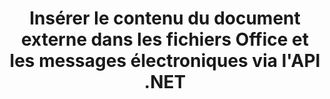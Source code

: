 ---
############################# Static ############################
layout: "auto-gen-gist"
draft: false
path: "fr/assembly/net/document/pps/"
otherformats: PDF HTML XPS TIFF MHTML TXT XAML EPUB SVG PS PCL XML OTT OXPS MD POT OTP DOC DOCX DOCM DOT DOTX DOTM RTF ODT OTT XLS XLT XLSX XLSM XLTX XLTM XLSB ODS PPT PPTX PPTM PPSX PPSM  POTX POTM ODP EML EMLX MSG 

############################# Head ############################
head_title: "Insérer le contenu du document externe dans les e-mails et le fichier PPS via l'API .NET"
head_description: "L'API GroupDocs.Assembly .NET permet aux programmeurs d'insérer dynamiquement le contenu du document externe dans les formats de fichiers PDF DOC, DOCX, RTF, XLSX, CSV, PPTX, EML, MSG et autres."

############################# Header ############################
title: "Insérer le contenu du document externe dans les fichiers Office et les messages électroniques via l'API .NET"
description: "L'API GroupDocs.Assembly .NET prend entièrement en charge l'insertion dynamique du contenu du document externe dans les rapports, les e-mails et les documents Office tels que PDF DOCX, XLSX, CSV, PPTX, MSG, etc."

######################### Download Button #######################
button:
    enable: true

############################# About ############################
about:
    enable: true
    title: "Comment insérer le contenu d'un document externe dans d'autres fichiers, rapports et e-mails via .NET ?"
    content: |
      Un document ou un fichier de document fait référence à un ensemble d'informations numériques et non numériques qui peuvent être récupérées ultérieurement par l'utilisateur. Un ordinateur ou un document numérique est un fichier créé par une application logicielle qui peut être stocké dans un système informatique. Habituellement, un traitement de texte ou un éditeur de texte est utilisé pour créer un document électronique sur un système informatique. GroupDocs.Assembly pour .NET est une API très utile qui aide les développeurs de logiciels à créer un logiciel d'application puissant qui peut être utilisé pour créer et gérer facilement leurs documents. Il permet aux développeurs de logiciels d'insérer dynamiquement le contenu d'un document externe dans des rapports, des e-mails et des documents Office. Il a fourni des supports pour certains types de documents très couramment utilisés tels que PDF, HTML, e-mail Outlook, Microsoft Office Word, feuilles de calcul Excel, présentations PowerPoint et bien d'autres. De plus, certaines fonctionnalités avancées liées à l'insertion et à l'édition de contenu de documents sont entièrement prises en charge, telles que l'insertion de contenu dans une page de document, l'insertion dans des cellules de feuille de calcul, la modification ou le remplacement de contenu, l'insertion de contenu dans une diapositive de présentation, etc. 

############################# content ############################
steps:
    enable: true
    block:
    - title_left: "Insérer le contenu du document externe dans un fichier Word via .NET"
      content_left: |
       L'API GroupDocs.Assembly .NET permet aux développeurs de logiciels d'insérer facilement le contenu d'un document externe dans différents types de documents et de messages électroniques. L'exemple de code .NET ci-dessous montre comment insérer le contenu d'un document externe dans un document de traitement de texte avec seulement quelques lignes de code.

      title_right: "Comment ajouter le contenu du document au fichier PPS"
      content_right: |
        * Définir le modèle de document ouvert source
        * Définir le rapport de document ouvert de destination
        * Créer une instance de la classe [DocumentAssembler](https://apireference.groupdocs.com/assembly/net/groupdocs.assembly/documentassembler)
        * Appelez la méthode [AssembleDocument](https://apireference.groupdocs.com/assembly/net/groupdocs.assembly.documentassembler/assembledocument/methods/3) pour générer un rapport au format de document ouvert. Elle supporte
          * Charge un modèle de document à partir du chemin source spécifié
          * Remplit le modèle de document avec des données provenant des sources uniques ou multiples spécifiées
          * Stocke le document de résultat dans le chemin cible en utilisant les LoadSaveOptions donnés.
          * Informations sur les objets de source de données.

      gisthash: "c4dc0be4f8ab8c2ba4ee6a78673ca1cd"
      gistfile: "dynamic_documents_insertion_to_word_processing.cs"

    - title_left: "Insérer le contenu du document externe dans les e-mails via .NET"
      content_left: |
       L'API GroupDocs.Assembly .NET permet l'ajout et la gestion de divers types de types de documents et de contenus à l'intérieur des documents. Il permet d'insérer dynamiquement le contenu d'un document externe dans différents types de documents et formats de fichiers de courrier électronique. Le code C # suivant montre avec quelle facilité les utilisateurs peuvent insérer le contenu d'un document externe dans leurs documents et messages électroniques dans leurs propres applications .NET. 

      title_right: "Ajouter le contenu du document à un message électronique via C#"
      content_right: |
        * Définir le modèle de document ouvert source
        * Définir le rapport de document ouvert de destination
        * Créer une instance de la classe [DocumentAssembler](https://apireference.groupdocs.com/assembly/net/groupdocs.assembly/documentassembler)
        * Appelez la méthode [AssembleDocument](https://apireference.groupdocs.com/assembly/net/groupdocs.assembly.documentassembler/assembledocument/methods/3) pour générer un rapport au format de document ouvert. Elle supporte
          * Charge un modèle de document à partir du chemin source spécifié
          * Remplit le modèle de document avec des données provenant des sources uniques ou multiples spécifiées
          * Stocke le document de résultat dans le chemin cible en utilisant les LoadSaveOptions donnés.
          * Informations sur les objets de source de données.

      gisthash: "8fe014550c5f05467da6910a7ee16f18"
      gistfile: "dynamic_documents_insertion_to_emails_dotnet.cs"

    - title_left: "Configuration requise"
      content_left: |
       Les API GroupDocs.Assembly .NET sont prises en charge sur toutes les principales plateformes et systèmes d'exploitation. Pour un guide complet de la configuration système requise, veuillez visiter [configuration système](https://docs.groupdocs.com/assembly/net/system-requirements/) Avant d'exécuter le code ci-dessous, assurez-vous que les conditions préalables suivantes sont installées sur votre système:
        * Systèmes d'exploitation : Microsoft Windows, Linux, MacOS
        * Environnement de développement : Visual Studio, Xamarin, MonoDevelop etc.
        * Frameworks : .NET Framework, .NET Standard, .NET Core, Mono
        * Obtenez la dernière version des API GroupDocs.Assembly .NET à partir de [NuGet](https://www.nuget.org/packages/GroupDocs.Assembly/)
        
      title_right: "Pourquoi utiliser GroupDocs.Assembly"
      content_right: |
        * Autoriser les utilisateurs à créer des documents personnalisés à partir de modèles.
        * Aucun logiciel supplémentaire n'est requis pour créer et automatiser des documents
        * Possibilité de générer un document de sortie basé sur la source de données
        * Insérer dynamiquement le contenu du document dans le rapport
        * Joindre dynamiquement des pièces jointes aux e-mails et insérer des hyperliens dans les rapports
        * Suppression automatique des paragraphes vides
        * Prise en charge complète de plusieurs formats de données
        * Prise en charge des pièces jointes dynamiques

demos:
    enable: true


more_formats:
    enable: true


back_to_top:
    enable: true
---